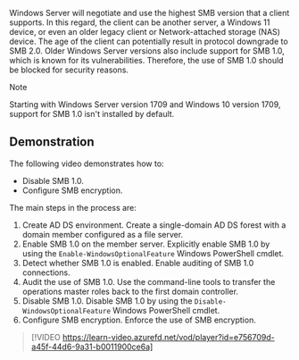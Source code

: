 Windows Server will negotiate and use the highest SMB version that a client supports. In this regard, the client can be another server, a Windows 11 device, or even an older legacy client or Network-attached storage (NAS) device. The age of the client can potentially result in protocol downgrade to SMB 2.0. Older Windows Server versions also include support for SMB 1.0, which is known for its vulnerabilities. Therefore, the use of SMB 1.0 should be blocked for security reasons.

> [!NOTE]
> Starting with Windows Server version 1709 and Windows 10 version 1709, support for SMB 1.0 isn't installed by default.

## Demonstration

The following video demonstrates how to:

- Disable SMB 1.0.
- Configure SMB encryption.

The main steps in the process are:

1. Create AD DS environment. Create a single-domain AD DS forest with a domain member configured as a file server.
1. Enable SMB 1.0 on the member server. Explicitly enable SMB 1.0 by using the ```Enable-WindowsOptionalFeature``` Windows PowerShell cmdlet.
1. Detect whether SMB 1.0 is enabled. Enable auditing of SMB 1.0 connections.
1. Audit the use of SMB 1.0. Use the command-line tools to transfer the operations master roles back to the first domain controller.
1. Disable SMB 1.0. Disable SMB 1.0 by using the ```Disable-WindowsOptionalFeature``` Windows PowerShell cmdlet.
1. Configure SMB encryption. Enforce the use of SMB encryption.

 >[!VIDEO https://learn-video.azurefd.net/vod/player?id=e756709d-a45f-44d6-9a31-b0011900ce6a]

